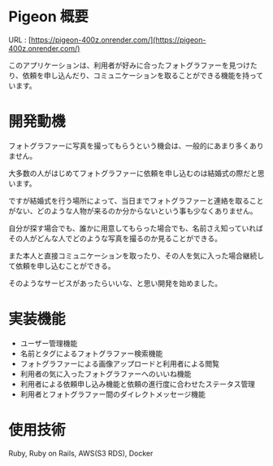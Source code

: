 # Pigeon 概要
URL : [https://pigeon-400z.onrender.com/](https://pigeon-400z.onrender.com/)

このアプリケーションは、利用者が好みに合ったフォトグラファーを見つけたり、依頼を申し込んだり、コミュニケーションを取ることができる機能を持っています。

# 開発動機
フォトグラファーに写真を撮ってもらうという機会は、一般的にあまり多くありません。

大多数の人がはじめてフォトグラファーに依頼を申し込むのは結婚式の際だと思います。

ですが結婚式を行う場所によって、当日までフォトグラファーと連絡を取ることがない、どのような人物が来るのか分からないという事も少なくありません。

自分が探す場合でも、誰かに用意してもらった場合でも、名前さえ知っていればその人がどんな人でどのような写真を撮るのか見ることができる。

また本人と直接コミュニケーションを取ったり、その人を気に入った場合継続して依頼を申し込むことができる。

そのようなサービスがあったらいいな、と思い開発を始めました。

# 実装機能
- ユーザー管理機能
- 名前とタグによるフォトグラファー検索機能
- フォトグラファーによる画像アップロードと利用者による閲覧
- 利用者の気に入ったフォトグラファーへのいいね機能
- 利用者による依頼申し込み機能と依頼の進行度に合わせたステータス管理
- 利用者とフォトグラファー間のダイレクトメッセージ機能


# 使用技術
Ruby, Ruby on Rails, AWS(S3 RDS), Docker

